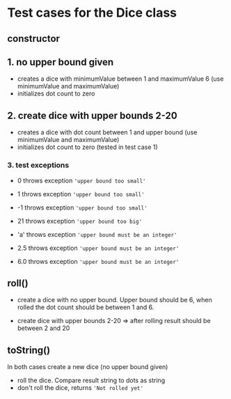 # Test cases for the Dice class

## **constructor**

## 1. no upper bound given

- creates a dice with minimumValue between 1 and maximumValue 6
  (use minimumValue and maximumValue)
- initializes dot count to zero

## 2. create dice with upper bounds 2-20

- creates a dice with dot count between 1 and upper bound
  (use minimumValue and maximumValue)
- initializes dot count to zero (tested in test case 1)

### 3. test exceptions

- 0 throws exception `'upper bound too small'`
- 1 throws exception `'upper bound too small'`
- -1 throws exception `'upper bound too small'`
- 21 throws exception `'upper bound too big'`

- 'a' throws exception `'upper bound must be an integer'`
- 2.5 throws exception `'upper bound must be an integer'`
- 6.0 throws exception `'upper bound must be an integer'`

## **roll()**

- create a dice with no upper bound. Upper bound should be 6, when rolled the dot count should be between 1 and 6.

- create dice with upper bounds 2-20 => after rolling result should be between 2 and 20

## **toString()**

In both cases create a new dice (no upper bound given)

- roll the dice. Compare result string to dots as string
- don't roll the dice, returns `'Not rolled yet'`
